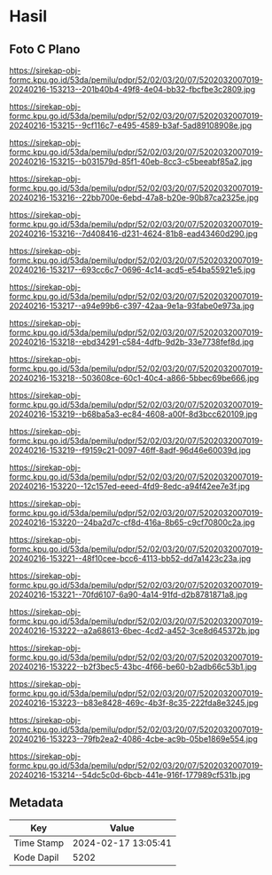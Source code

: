 # Hasil

## Foto C Plano

https://sirekap-obj-formc.kpu.go.id/53da/pemilu/pdpr/52/02/03/20/07/5202032007019-20240216-153213--201b40b4-49f8-4e04-bb32-fbcfbe3c2809.jpg

https://sirekap-obj-formc.kpu.go.id/53da/pemilu/pdpr/52/02/03/20/07/5202032007019-20240216-153215--9cf116c7-e495-4589-b3af-5ad89108908e.jpg

https://sirekap-obj-formc.kpu.go.id/53da/pemilu/pdpr/52/02/03/20/07/5202032007019-20240216-153215--b031579d-85f1-40eb-8cc3-c5beeabf85a2.jpg

https://sirekap-obj-formc.kpu.go.id/53da/pemilu/pdpr/52/02/03/20/07/5202032007019-20240216-153216--22bb700e-6ebd-47a8-b20e-90b87ca2325e.jpg

https://sirekap-obj-formc.kpu.go.id/53da/pemilu/pdpr/52/02/03/20/07/5202032007019-20240216-153216--7d408416-d231-4624-81b8-ead43460d290.jpg

https://sirekap-obj-formc.kpu.go.id/53da/pemilu/pdpr/52/02/03/20/07/5202032007019-20240216-153217--693cc6c7-0696-4c14-acd5-e54ba55921e5.jpg

https://sirekap-obj-formc.kpu.go.id/53da/pemilu/pdpr/52/02/03/20/07/5202032007019-20240216-153217--a94e99b6-c397-42aa-9e1a-93fabe0e973a.jpg

https://sirekap-obj-formc.kpu.go.id/53da/pemilu/pdpr/52/02/03/20/07/5202032007019-20240216-153218--ebd34291-c584-4dfb-9d2b-33e7738fef8d.jpg

https://sirekap-obj-formc.kpu.go.id/53da/pemilu/pdpr/52/02/03/20/07/5202032007019-20240216-153218--503608ce-60c1-40c4-a866-5bbec69be666.jpg

https://sirekap-obj-formc.kpu.go.id/53da/pemilu/pdpr/52/02/03/20/07/5202032007019-20240216-153219--b68ba5a3-ec84-4608-a00f-8d3bcc620109.jpg

https://sirekap-obj-formc.kpu.go.id/53da/pemilu/pdpr/52/02/03/20/07/5202032007019-20240216-153219--f9159c21-0097-46ff-8adf-96d46e60039d.jpg

https://sirekap-obj-formc.kpu.go.id/53da/pemilu/pdpr/52/02/03/20/07/5202032007019-20240216-153220--12c157ed-eeed-4fd9-8edc-a94f42ee7e3f.jpg

https://sirekap-obj-formc.kpu.go.id/53da/pemilu/pdpr/52/02/03/20/07/5202032007019-20240216-153220--24ba2d7c-cf8d-416a-8b65-c9cf70800c2a.jpg

https://sirekap-obj-formc.kpu.go.id/53da/pemilu/pdpr/52/02/03/20/07/5202032007019-20240216-153221--48f10cee-bcc6-4113-bb52-dd7a1423c23a.jpg

https://sirekap-obj-formc.kpu.go.id/53da/pemilu/pdpr/52/02/03/20/07/5202032007019-20240216-153221--70fd6107-6a90-4a14-91fd-d2b8781871a8.jpg

https://sirekap-obj-formc.kpu.go.id/53da/pemilu/pdpr/52/02/03/20/07/5202032007019-20240216-153222--a2a68613-6bec-4cd2-a452-3ce8d645372b.jpg

https://sirekap-obj-formc.kpu.go.id/53da/pemilu/pdpr/52/02/03/20/07/5202032007019-20240216-153222--b2f3bec5-43bc-4f66-be60-b2adb66c53b1.jpg

https://sirekap-obj-formc.kpu.go.id/53da/pemilu/pdpr/52/02/03/20/07/5202032007019-20240216-153223--b83e8428-469c-4b3f-8c35-222fda8e3245.jpg

https://sirekap-obj-formc.kpu.go.id/53da/pemilu/pdpr/52/02/03/20/07/5202032007019-20240216-153223--79fb2ea2-4086-4cbe-ac9b-05be1869e554.jpg

https://sirekap-obj-formc.kpu.go.id/53da/pemilu/pdpr/52/02/03/20/07/5202032007019-20240216-153214--54dc5c0d-6bcb-441e-916f-177989cf531b.jpg


## Metadata

| Key        | Value               |
| ---------- | ------------------- |
| Time Stamp | 2024-02-17 13:05:41 |
| Kode Dapil | 5202                |



